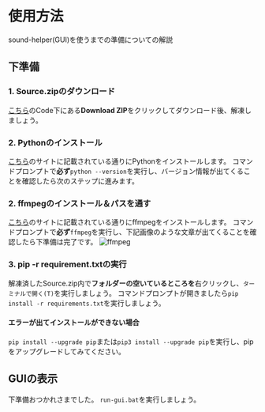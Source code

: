 # 使用方法
sound-helper(GUI)を使うまでの準備についての解説
## 下準備
### 1. Source.zipのダウンロード
[こちら](https://github.com/aiczk/sound-helper)のCode下にある**Download ZIP**をクリックしてダウンロード後、解凍しましょう。

### 2. Pythonのインストール
[こちら](https://prog-8.com/docs/python-env-win)のサイトに記載されている通りにPythonをインストールします。
コマンドプロンプトで**必ず**`python --version`を実行し、バージョン情報が出てくることを確認したら次のステップに進みます。

### 2. ffmpegのインストール＆パスを通す
[こちら](https://rikoubou.hatenablog.com/entry/2019/11/07/144533)のサイトに記載されている通りにffmpegをインストールします。
コマンドプロンプトで**必ず**`ffmpeg`を実行し、下記画像のような文章が出てくることを確認したら下準備は完了です。
![ffmpeg](https://cdn-ak.f.st-hatena.com/images/fotolife/r/rikoubou/20191107/20191107144324.png)

### 3. pip -r requirement.txtの実行
解凍済したSource.zip内で**フォルダーの空いているところを**右クリックし、`ターミナルで開く(T)`を実行しましょう。
コマンドプロンプトが開きましたら`pip install -r requirements.txt`を実行しましょう。
#### エラーが出てインストールができない場合
`pip install --upgrade pip`または`pip3 install --upgrade pip`を実行し、pipをアップグレードしてみてください。

## GUIの表示
下準備おつかれさまでした。
`run-gui.bat`を実行しましょう。
